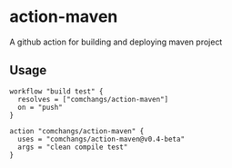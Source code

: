 # action-maven
A github action for building and deploying maven project

## Usage
```workflow
workflow "build test" {
  resolves = ["comchangs/action-maven"]
  on = "push"
}

action "comchangs/action-maven" {
  uses = "comchangs/action-maven@v0.4-beta"
  args = "clean compile test"
}

```
